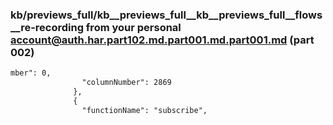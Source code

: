 ### kb/previews_full/kb__previews_full__kb__previews_full__flows__re-recording from your personal account@auth.har.part102.md.part001.md.part001.md (part 002)

```md
mber": 0,
                "columnNumber": 2869
              },
              {
                "functionName": "subscribe",
           
```

```
